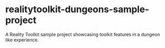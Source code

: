 # realitytoolkit-dungeons-sample-project
A Reality Toolkit sample project showcasing toolkit features in a dungeon like experience.
